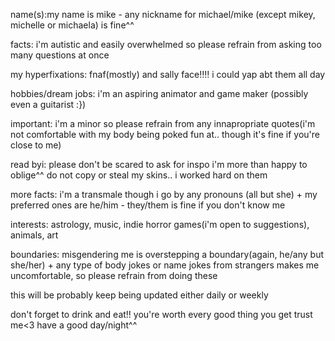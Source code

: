 name(s):my name is mike - any nickname for michael/mike (except mikey, michelle or michaela) is fine^^

facts: i'm autistic and easily overwhelmed so please refrain from asking too many questions at once

my hyperfixations: fnaf(mostly) and sally face‼️‼️ i could yap abt them all day

hobbies/dream jobs: i'm an aspiring animator and game maker (possibly even a guitarist :})

important: i'm a minor so please refrain from any innapropriate quotes(i'm not comfortable with my body being poked fun at.. though it's fine if you're close to me)

read byi: please don't be scared to ask for inspo i'm more than happy to oblige^^ do not copy or steal my skins.. i worked hard on them

more facts: i'm a transmale though i go by any pronouns (all but she) + my preferred ones are he/him - they/them is fine if you don't know me

interests: astrology, music, indie horror games(i'm open to suggestions), animals, art

boundaries: misgendering me is overstepping a boundary(again, he/any but she/her) + any type of body jokes or name jokes from strangers makes me uncomfortable, so please refrain from doing these

this will be probably keep being updated either daily or weekly

don't forget to drink and eat!! you're worth every good thing you get trust me<3 have a good day/night^^
